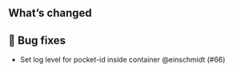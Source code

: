 ## What’s changed

## 🐛 Bug fixes

- Set log level for pocket-id inside container @einschmidt (#66)
